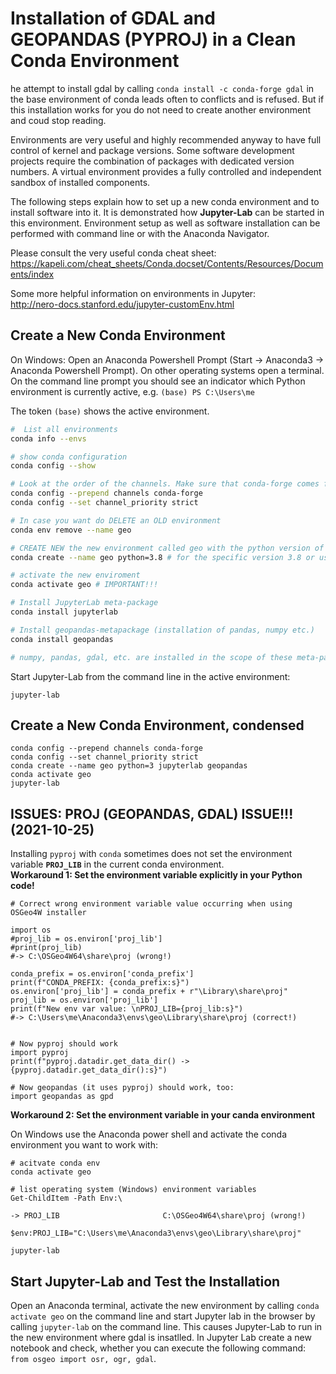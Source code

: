 # Installation of GDAL and GEOPANDAS (PYPROJ) in a Clean Conda Environment

he attempt to install gdal by calling `conda install -c conda-forge gdal` in the base environment of conda leads often to conflicts and is refused. But if this installation works for you do not need to create another environment and coud stop reading.

Environments are very useful and highly recommended anyway to have full control of kernel and package versions. Some software development projects require the combination of packages with dedicated version numbers. A virtual environment provides a fully controlled and independent sandbox of installed components.

The following steps explain how to set up a new conda environment and to install software into it. It is demonstrated how **Jupyter-Lab** can be started in this environment. Environment setup as well as software installation can be performed with command line or with the Anaconda Navigator.

Please consult the very useful conda cheat sheet:<br>
https://kapeli.com/cheat_sheets/Conda.docset/Contents/Resources/Documents/index

Some more helpful information on environments in Jupyter:<br>
http://nero-docs.stanford.edu/jupyter-customEnv.html

## Create a New Conda Environment

On Windows: Open an Anaconda Powershell Prompt (Start -> Anaconda3 -> Anaconda Powershell Prompt). On other operating systems open a terminal. On the command line prompt you should see an indicator which Python environment is currently active, e.g. `(base) PS C:\Users\me`

The token `(base)` shows the active environment.

```bash
#  List all environments
conda info --envs

# show conda configuration
conda config --show

# Look at the order of the channels. Make sure that conda-forge comes first. Change channel priority from flexible to strict. 
conda config --prepend channels conda-forge
conda config --set channel_priority strict

# In case you want do DELETE an OLD environment
conda env remove --name geo

# CREATE NEW the new environment called geo with the python version of your choice 
conda create --name geo python=3.8 # for the specific version 3.8 or use python=3 for the latest version

# activate the new enviroment
conda activate geo # IMPORTANT!!!

# Install JupyterLab meta-package
conda install jupyterlab

# Install geopandas-metapackage (installation of pandas, numpy etc.)
conda install geopandas 

# numpy, pandas, gdal, etc. are installed in the scope of these meta-packages 
```

Start Jupyter-Lab from the command line in the active environment:
```
jupyter-lab
```

## Create a New Conda Environment, condensed

```
conda config --prepend channels conda-forge
conda config --set channel_priority strict
conda create --name geo python=3 jupyterlab geopandas
conda activate geo
jupyter-lab
```


## ISSUES: PROJ (GEOPANDAS, GDAL) ISSUE!!! (2021-10-25)

Installing `pyproj` with `conda` sometimes does not set the environment variable **`PROJ_LIB`** in the current conda environment. <br>
**Workaround 1: Set the environment variable explicitly in your Python code!**

```
# Correct wrong environment variable value occurring when using OSGeo4W installer

import os
#proj_lib = os.environ['proj_lib']
#print(proj_lib)
#-> C:\OSGeo4W64\share\proj (wrong!)

conda_prefix = os.environ['conda_prefix']
print(f"CONDA_PREFIX: {conda_prefix:s}")
os.environ['proj_lib'] = conda_prefix + r"\Library\share\proj"
proj_lib = os.environ['proj_lib']
print(f"New env var value: \nPROJ_LIB={proj_lib:s}")
#-> C:\Users\me\Anaconda3\envs\geo\Library\share\proj (correct!)


# Now pyproj should work
import pyproj
print(f"pyproj.datadir.get_data_dir() -> {pyproj.datadir.get_data_dir():s}") 

# Now geopandas (it uses pyproj) should work, too:
import geopandas as gpd
```


**Workaround 2: Set the environment variable in your canda environment**

On Windows use the Anaconda power shell and activate the conda environment you want to work with:

```
# acitvate conda env
conda activate geo

# list operating system (Windows) environment variables 
Get-ChildItem -Path Env:\

-> PROJ_LIB                       C:\OSGeo4W64\share\proj (wrong!)

$env:PROJ_LIB="C:\Users\me\Anaconda3\envs\geo\Library\share\proj"

jupyter-lab
```





## Start Jupyter-Lab and Test the Installation ##

Open an Anaconda terminal, activate the new environment by calling `conda activate geo` on the command line and start Jupyter lab in the browser by calling `jupyter-lab` on the command line. This causes Jupyter-Lab to run in the new environment where gdal is insatlled. In Jupyter Lab create a new notebook and check, whether you can execute the following command: <br>`from osgeo import osr, ogr, gdal`.
